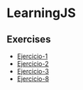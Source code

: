 # LearningJS

## Exercises

- [Ejercicio-1](./ej1-return_element/README.md)
- [Ejercicio-2](./ej2-golf_message/README.md)
- [Ejercicio-3](./ej3-couting_Cards/README.md)
- [Ejercicio-8](./ej8-romanTointeger/README.md)